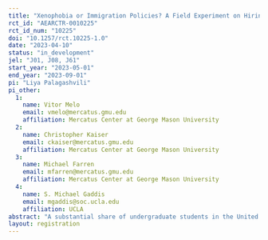 ```yaml
---
title: "Xenophobia or Immigration Policies? A Field Experiment on Hiring Discrimination of High-Skilled Immigrants"
rct_id: "AEARCTR-0010225"
rct_id_num: "10225"
doi: "10.1257/rct.10225-1.0"
date: "2023-04-10"
status: "in_development"
jel: "J01, J08, J61"
start_year: "2023-05-01"
end_year: "2023-09-01"
pi: "Liya Palagashvili"
pi_other:
  1:
    name: Vitor Melo
    email: vmelo@mercatus.gmu.edu
    affiliation: Mercatus Center at George Mason University
  2:
    name: Christopher Kaiser
    email: ckaiser@mercatus.gmu.edu
    affiliation: Mercatus Center at George Mason University
  3:
    name: Michael Farren
    email: mfarren@mercatus.gmu.edu
    affiliation: Mercatus Center at George Mason University
  4:
    name: S. Michael Gaddis
    email: mgaddis@soc.ucla.edu
    affiliation: UCLA
abstract: "A substantial share of undergraduate students in the United States are citizens of other countries. This paper investigates if and why many of these international students struggle in the labor market. We implement a resume field experiment in both the United States and Canada, where we send thousands of fictitious resumes to potential employers and randomize ethnicity, immigration status, and other characteristics of applicants. "
layout: registration
---
```


